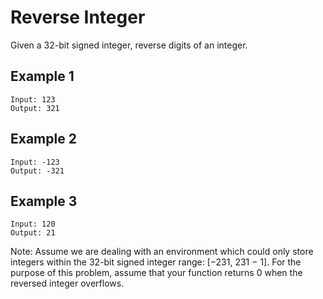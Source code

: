 # Reverse Integer

Given a 32-bit signed integer, reverse digits of an integer.

## Example 1

```plaintext
Input: 123
Output: 321
```

## Example 2

```plaintext
Input: -123
Output: -321
```

## Example 3

```plaintext
Input: 120
Output: 21
```

Note:
Assume we are dealing with an environment which could only store integers within the 32-bit signed integer range: [−231,  231 − 1]. For the purpose of this problem, assume that your function returns 0 when the reversed integer overflows.
